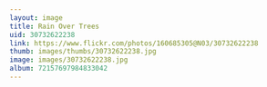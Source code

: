 ```yaml
---
layout: image
title: Rain Over Trees
uid: 30732622238
link: https://www.flickr.com/photos/160685305@N03/30732622238
thumb: images/thumbs/30732622238.jpg
image: images/30732622238.jpg
album: 72157697984833042
---
```


